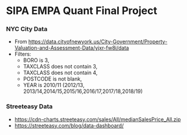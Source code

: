 # SIPA EMPA Quant Final Project

### NYC City Data
* From https://data.cityofnewyork.us/City-Government/Property-Valuation-and-Assessment-Data/yjxr-fw8i/data
* Filters: 
	- BORO is 3, 
	- TAXCLASS does not contain 3, 
	- TAXCLASS does not contain 4, 
	- POSTCODE is not blank, 
	- YEAR is 2010/11 (2012/13, 2013/14,2014/15,2015/16,2016/17,2017/18,2018/19)

### Streeteasy Data
* https://cdn-charts.streeteasy.com/sales/All/medianSalesPrice_All.zip
* https://streeteasy.com/blog/data-dashboard/
